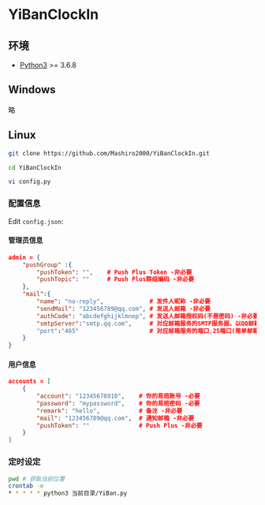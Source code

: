 # YiBanClockIn

## 环境

- [Python3](https://www.python.org/) >= 3.6.8

## Windows
略

## Linux
```bash
git clone https://github.com/Mashiro2000/YiBanClockIn.git

cd YiBanClockIn

vi config.py
```

### 配置信息
Edit `config.json`:

#### 管理员信息
```json
admin = {
    "pushGroup" :{
        "pushToken": "",    # Push Plus Token -非必要
        "pushTopic": ""     # Push Plus群组编码 -非必要
    },
    "mail":{
        "name": "no-reply",             # 发件人昵称 -非必要
        "sendMail": "123456789@qq.com", # 发送人邮箱 -非必要
        "authCode": "abcdefghijklmnop", # 发送人邮箱授权码(不是密码) -非必要
        "smtpServer":"smtp.qq.com",     # 对应邮箱服务的SMTP服务器，以QQ邮箱为例:smtp.qq.com -非必要
        "port":"465"                    # 对应邮箱服务的端口,25端口(简单邮箱传输协议),465端口(安全的邮箱传输协议) -非必要
    }
}
```

#### 用户信息
```json
accounts = [
    {
        "account": "12345678910",    # 你的易班账号 -必要
        "password": "mypassword",    # 你的易班密码 -必要
        "remark": "hello",           # 备注 -非必要
        "mail": "123456789@qq.com",  # 通知邮箱 -非必要
        "pushToken": ""              # Push Plus -非必要
    }
]
```

### 定时设定
```bash
pwd # 获取当前位置
crontab -e
* * * * * python3 当前目录/YiBan.py
